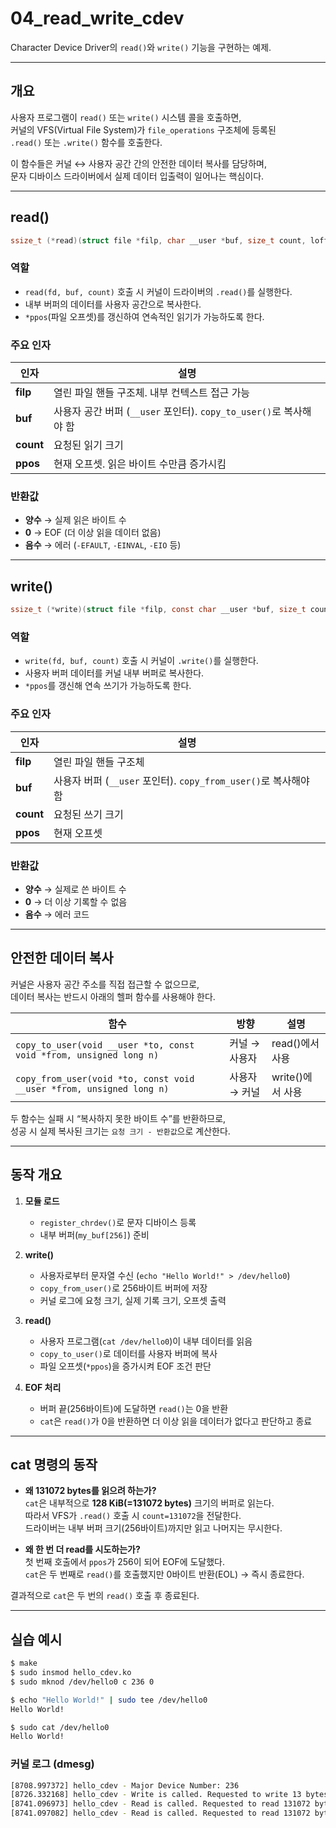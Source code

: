 # 04_read_write_cdev

Character Device Driver의 `read()`와 `write()` 기능을 구현하는 예제.  

---

## 개요

사용자 프로그램이 `read()` 또는 `write()` 시스템 콜을 호출하면,  
커널의 VFS(Virtual File System)가 `file_operations` 구조체에 등록된  
`.read()` 또는 `.write()` 함수를 호출한다.

이 함수들은 커널 ↔ 사용자 공간 간의 안전한 데이터 복사를 담당하며,  
문자 디바이스 드라이버에서 실제 데이터 입출력이 일어나는 핵심이다.

---

## read()

```c
ssize_t (*read)(struct file *filp, char __user *buf, size_t count, loff_t *ppos);
```

### 역할
- `read(fd, buf, count)` 호출 시 커널이 드라이버의 `.read()`를 실행한다.  
- 내부 버퍼의 데이터를 사용자 공간으로 복사한다.  
- `*ppos`(파일 오프셋)를 갱신하여 연속적인 읽기가 가능하도록 한다.

### 주요 인자

| 인자 | 설명 |
|------|------|
| **filp** | 열린 파일 핸들 구조체. 내부 컨텍스트 접근 가능 |
| **buf** | 사용자 공간 버퍼 (`__user` 포인터). `copy_to_user()`로 복사해야 함 |
| **count** | 요청된 읽기 크기 |
| **ppos** | 현재 오프셋. 읽은 바이트 수만큼 증가시킴 |

### 반환값
- **양수** → 실제 읽은 바이트 수  
- **0** → EOF (더 이상 읽을 데이터 없음)  
- **음수** → 에러 (`-EFAULT`, `-EINVAL`, `-EIO` 등)

---

## write()

```c
ssize_t (*write)(struct file *filp, const char __user *buf, size_t count, loff_t *ppos);
```

### 역할
- `write(fd, buf, count)` 호출 시 커널이 `.write()`를 실행한다.  
- 사용자 버퍼 데이터를 커널 내부 버퍼로 복사한다.  
- `*ppos`를 갱신해 연속 쓰기가 가능하도록 한다.

### 주요 인자

| 인자 | 설명 |
|------|------|
| **filp** | 열린 파일 핸들 구조체 |
| **buf** | 사용자 버퍼 (`__user` 포인터). `copy_from_user()`로 복사해야 함 |
| **count** | 요청된 쓰기 크기 |
| **ppos** | 현재 오프셋 |

### 반환값
- **양수** → 실제로 쓴 바이트 수  
- **0** → 더 이상 기록할 수 없음  
- **음수** → 에러 코드

---

## 안전한 데이터 복사

커널은 사용자 공간 주소를 직접 접근할 수 없으므로,  
데이터 복사는 반드시 아래의 헬퍼 함수를 사용해야 한다.

| 함수 | 방향 | 설명 |
|------|-------|------|
| `copy_to_user(void __user *to, const void *from, unsigned long n)` | 커널 → 사용자 | read()에서 사용 |
| `copy_from_user(void *to, const void __user *from, unsigned long n)` | 사용자 → 커널 | write()에서 사용 |

두 함수는 실패 시 “복사하지 못한 바이트 수”를 반환하므로,  
성공 시 실제 복사된 크기는 `요청 크기 - 반환값`으로 계산한다.

---

## 동작 개요

1. **모듈 로드**
   - `register_chrdev()`로 문자 디바이스 등록  
   - 내부 버퍼(`my_buf[256]`) 준비

2. **write()**
   - 사용자로부터 문자열 수신 (`echo "Hello World!" > /dev/hello0`)  
   - `copy_from_user()`로 256바이트 버퍼에 저장  
   - 커널 로그에 요청 크기, 실제 기록 크기, 오프셋 출력

3. **read()**
   - 사용자 프로그램(`cat /dev/hello0`)이 내부 데이터를 읽음  
   - `copy_to_user()`로 데이터를 사용자 버퍼에 복사  
   - 파일 오프셋(`*ppos`)을 증가시켜 EOF 조건 판단  

4. **EOF 처리**
   - 버퍼 끝(256바이트)에 도달하면 `read()`는 0을 반환  
   - `cat`은 `read()`가 0을 반환하면 더 이상 읽을 데이터가 없다고 판단하고 종료

---

## cat 명령의 동작

- **왜 131072 bytes를 읽으려 하는가?**  
  `cat`은 내부적으로 **128 KiB(=131072 bytes)** 크기의 버퍼로 읽는다.  
  따라서 VFS가 `.read()` 호출 시 `count=131072`을 전달한다.  
  드라이버는 내부 버퍼 크기(256바이트)까지만 읽고 나머지는 무시한다.

- **왜 한 번 더 read를 시도하는가?**  
  첫 번째 호출에서 `ppos`가 256이 되어 EOF에 도달했다.  
  `cat`은 두 번째로 `read()`를 호출했지만 0바이트 반환(EOL) → 즉시 종료한다.

결과적으로 `cat`은 두 번의 `read()` 호출 후 종료된다.

---

## 실습 예시

```bash
$ make
$ sudo insmod hello_cdev.ko
$ sudo mknod /dev/hello0 c 236 0

$ echo "Hello World!" | sudo tee /dev/hello0
Hello World!

$ sudo cat /dev/hello0
Hello World!
```

### 커널 로그 (dmesg)
```bash
[8708.997372] hello_cdev - Major Device Number: 236
[8726.332168] hello_cdev - Write is called. Requested to write 13 bytes. Actually writing 13 bytes. The offset is 0
[8741.096973] hello_cdev - Read is called. Requested to read 131072 bytes. Actually reading 256 bytes. The offset is 0
[8741.097082] hello_cdev - Read is called. Requested to read 131072 bytes. Actually reading 0 bytes. The offset is 256
```

